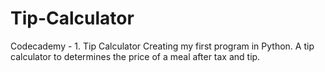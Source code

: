 # Tip-Calculator
Codecademy - 1. Tip Calculator 
Creating my first program in Python. A tip calculator to determines the price of a meal after tax and tip.
